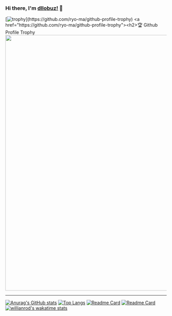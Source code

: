 ### Hi there, I'm [dllobuz!](https://codepen.io/dllobuz) 👋
[![trophy](https://github-profile-trophy.vercel.app/?username=dllobuz&theme=onedark&no-frame=true")](https://github.com/ryo-ma/github-profile-trophy)
<a href="https://github.com/ryo-ma/github-profile-trophy"><h2>🏆 Github Profile Trophy</h2></a>
<a href="https://github.com/ryo-ma/github-profile-trophy">
  <img width=800 src="https://github-profile-trophy.vercel.app/?username=ryo-ma&column=7&theme=gruvbox&no-frame=true"/>
</a>

---
[![Anurag's GitHub stats](https://github-readme-stats.vercel.app/api?username=dllobuz&show_icons=true&theme=radical)](https://github.com/anuraghazra/github-readme-stats)
[![Top Langs](https://github-readme-stats.vercel.app/api/top-langs/?username=dllobuz&layout=compact&theme=radical)](https://github.com/anuraghazra/github-readme-stats)
[![Readme Card](https://github-readme-stats.vercel.app/api/pin/?username=dllobuz&repo=gulpfile&theme=radical)](https://github.com/anuraghazra/github-readme-stats)
[![Readme Card](https://github-readme-stats.vercel.app/api/pin/?username=dllobuz&repo=gulpfile-lite&theme=radical)](https://github.com/anuraghazra/github-readme-stats)
[![willianrod's wakatime stats](https://github-readme-stats.vercel.app/api/wakatime?username=dllobuz&theme=radical)](https://github.com/anuraghazra/github-readme-stats)
